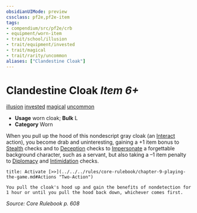 ```yaml
---
obsidianUIMode: preview
cssclass: pf2e,pf2e-item
tags:
- compendium/src/pf2e/crb
- equipment/worn-item
- trait/school/illusion
- trait/equipment/invested
- trait/magical
- trait/rarity/uncommon
aliases: ["Clandestine Cloak"]
---
```

# Clandestine Cloak *Item 6+*  
[illusion](illusion.md)  [invested](invested.md)  [magical](magical.md)  [uncommon](uncommon.md)  

- **Usage** worn cloak; **Bulk** L
- **Category** Worn

When you pull up the hood of this nondescript gray cloak (an [Interact](interact.md) action), you become drab and uninteresting, gaining a +1 item bonus to [Stealth](../../skills.md#Stealth) checks and to [Deception](../../skills.md#Deception) checks to [Impersonate](impersonate.md) a forgettable background character, such as a servant, but also taking a –1 item penalty to [Diplomacy](../../skills.md#Diplomacy) and [Intimidation](../../skills.md#Intimidation) checks.

```ad-embed-ability
title: Activate [>>](../../../rules/core-rulebook/chapter-9-playing-the-game.md#Actions "Two-Action")

You pull the cloak's hood up and gain the benefits of nondetection for 1 hour or until you pull the hood back down, whichever comes first.
```

*Source: Core Rulebook p. 608*
